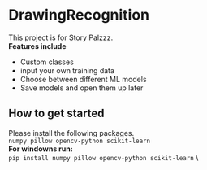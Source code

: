 # DrawingRecognition
This project is for Story Palzzz. \
**Features include**
*  Custom classes
*  input your own training data
*  Choose between different ML models
*  Save models and open them up later

## How to get started
Please install the following packages. \
  `numpy pillow opencv-python scikit-learn` \
  **For windowns run:** \
    `pip install numpy pillow opencv-python scikit-learn` \
